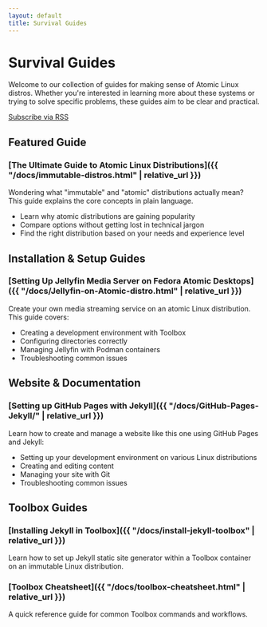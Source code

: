 ```yaml
---
layout: default
title: Survival Guides
---
```


# Survival Guides

Welcome to our collection of guides for making sense of Atomic Linux distros. Whether you're interested in learning more about these systems or trying to solve specific problems, these guides aim to be clear and practical.

<a href="/feed.xml" class="rss-button">Subscribe via RSS</a>

## Featured Guide

### [The Ultimate Guide to Atomic Linux Distributions]({{ "/docs/immutable-distros.html" | relative_url }})

Wondering what "immutable" and "atomic" distributions actually mean? This guide explains the core concepts in plain language.

- Learn why atomic distributions are gaining popularity
- Compare options without getting lost in technical jargon
- Find the right distribution based on your needs and experience level

## Installation & Setup Guides

### [Setting Up Jellyfin Media Server on Fedora Atomic Desktops]({{ "/docs/Jellyfin-on-Atomic-distro.html" | relative_url }})

Create your own media streaming service on an atomic Linux distribution. This guide covers:

- Creating a development environment with Toolbox
- Configuring directories correctly
- Managing Jellyfin with Podman containers
- Troubleshooting common issues

## Website & Documentation

### [Setting up GitHub Pages with Jekyll]({{ "/docs/GitHub-Pages-Jekyll/" | relative_url }})

Learn how to create and manage a website like this one using GitHub Pages and Jekyll:

- Setting up your development environment on various Linux distributions
- Creating and editing content
- Managing your site with Git
- Troubleshooting common issues

## Toolbox Guides

### [Installing Jekyll in Toolbox]({{ "/docs/install-jekyll-toolbox" | relative_url }})

Learn how to set up Jekyll static site generator within a Toolbox container on an immutable Linux distribution.

### [Toolbox Cheatsheet]({{ "/docs/toolbox-cheatsheet.html" | relative_url }})

A quick reference guide for common Toolbox commands and workflows.
